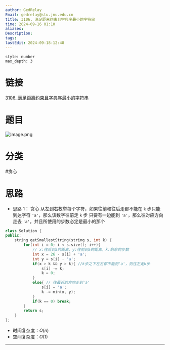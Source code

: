 ```yaml
---
author: GedRelay
Email: gedrelay@stu.jnu.edu.cn
title: 3106. 满足距离约束且字典序最小的字符串
time: 2024-09-16 01:10
aliases: 
Description: 
tags: 
lastEdit: 2024-09-18-12:48
---
```


```toc
style: number
max_depth: 3
```

# 链接
[3106. 满足距离约束且字典序最小的字符串](https://leetcode.cn/problems/lexicographically-smallest-string-after-operations-with-constraint/) 

# 题目
![image.png](https://ged-pic-bed.oss-cn-guangzhou.aliyuncs.com/img/202409160110098.png)


# 分类
#贪心 

# 思路
- 思路 1：
贪心
从左到右枚举每个字符，如果往前和往后走都不能在 `k` 步只能到达字符 `'a'`，那么该数字往前走 `k` 步 
只要有一边能到 `'a'`，那么往对应方向走去 `'a'`。并且所使用的步数必定是最小的那个 


```cpp
class Solution {
public:
    string getSmallestString(string s, int k) {
        for(int i = 0; i < s.size(); i++){
            // x:往后到a的距离，y:往前到a的距离，k:剩余的步数
            int x = 26 - s[i] + 'a';
            int y = s[i] - 'a';
            if(x > k && y > k){ //k步之下左右都不能到'a'，则往左走k步
                s[i] -= k;
                k = 0;
            }
            else{ // 往最近的方向走到'a'
                s[i] = 'a';
                k -= min(x, y);
            }
            if(k == 0) break;
        }
        return s;
    }
};
```


- 时间复杂度：${O\left( n \right)  }$ 
- 空间复杂度：${O\left( 1 \right)  }$ 


---

